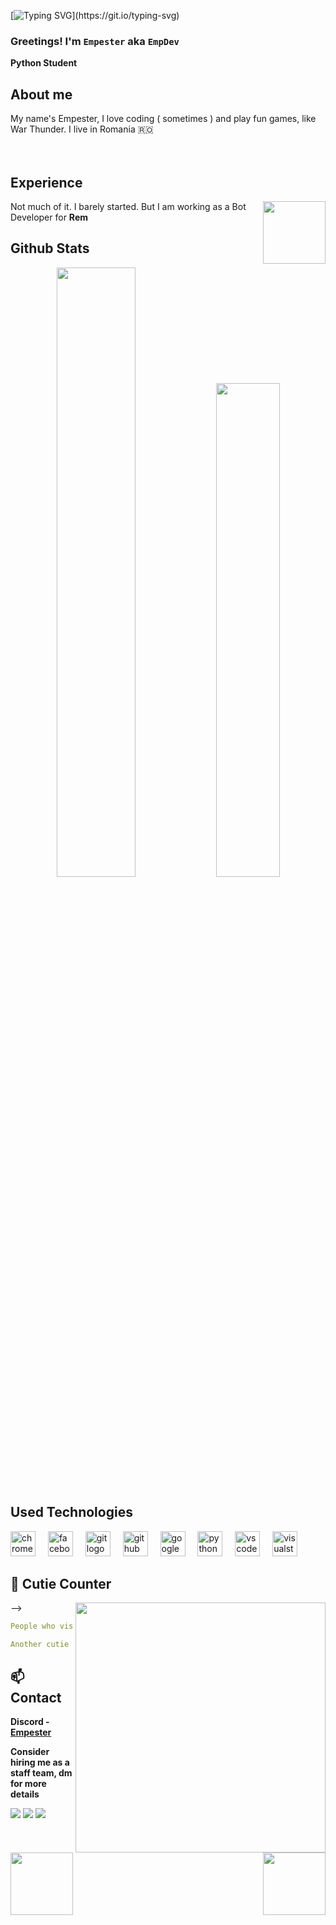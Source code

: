 <div align="center">
<!-- ![](https://typograssy.deno.dev/api?text=お兄ちゃんはおしまい!&l0=none&bg=none&frame=none&speed=100&comment=) -->
<!-- ![](https://typograssy.deno.dev/api?text=お兄ちゃんはおしまい!&l0=none&l1=00cce6&l2=80f1ff&l3=009eb3&l4=caf9ff&bg=none&frame=none&speed=100&comment=) -->

</div>

[![Typing SVG](https://readme-typing-svg.demolab.com?font=Fira+Code&pause=1000&random=true&width=435&lines=Buna+ziua!;Greetings!;Hello!)](https://git.io/typing-svg)

### Greetings! I'm **`Empester`** aka `EmpDev`

**Python Student** 

## **About me**
<a href="https://github.com/empester"><img align="left" width="100"></a>
My name's Empester, I love coding ( sometimes ) and play fun games, like War Thunder. I live in Romania 🇷🇴
<br><br><br>

## **Experience**
<a href="https://github.com/kiyoopoon"><img align="right" width="100" src="https://cdn.discordapp.com/attachments/1077108830862839848/1107004173414830210/105017051_p9.png"></a>
Not much of it. I barely started. But I am working as a Bot Developer for **Rem**

## **Github Stats**
<p align="center"><img width="50%" src="https://github-readme-stats.vercel.app/api?username=kiyoopoon&show_icons=true&count_private=true&theme=react&hide_border=true&bg_color=0D1117"/> <img width="45%" src="https://github-readme-stats.vercel.app/api/top-langs/?username=kiyoopoon&show_icons=true&count_private=true&theme=react&hide_border=true&bg_color=0D1117&layout=compact"/>
</p>

## **Used Technologies**
<p align="center">
<div align="left">
  <img src="https://cdn.jsdelivr.net/gh/devicons/devicon/icons/chrome/chrome-original.svg" height="40" alt="chrome logo"  />
  <img width="12" />
  <img src="https://cdn.jsdelivr.net/gh/devicons/devicon/icons/facebook/facebook-original.svg" height="40" alt="facebook logo"  />
  <img width="12" />
  <img src="https://cdn.jsdelivr.net/gh/devicons/devicon/icons/git/git-original.svg" height="40" alt="git logo"  />
  <img width="12" />
  <img src="https://cdn.jsdelivr.net/gh/devicons/devicon/icons/github/github-original.svg" height="40" alt="github logo"  />
  <img width="12" />
  <img src="https://cdn.jsdelivr.net/gh/devicons/devicon/icons/google/google-original.svg" height="40" alt="google logo"  />
  <img width="12" />
  <img src="https://cdn.jsdelivr.net/gh/devicons/devicon/icons/python/python-original.svg" height="40" alt="python logo"  />
  <img width="12" />
  <img src="https://cdn.jsdelivr.net/gh/devicons/devicon/icons/vscode/vscode-original.svg" height="40" alt="vscode logo"  />
  <img width="12" />
  <img src="https://cdn.jsdelivr.net/gh/devicons/devicon/icons/visualstudio/visualstudio-plain.svg" height="40" alt="visualstudio logo"  />
  <img width="12" />
</div>
</p>

## **🍰 Cutie Counter**
</p> -->
<a href="https://discord.com/users/1135128375225225256"><img align="right" width=400 src="https://moe-counter.glitch.me/get/@kiyoopoon?theme=rule34"></a>
<a href="https://github.com/kiyoopoon"><img align="left" width="100" src="https://cdn.discordapp.com/attachments/1077108830862839848/1130676248843137035/105634085_p12.png"></a>

```yaml
People who visit my profile :D

Another cutie has been caught
```
<!-- <br><br><br><br> -->
## **📫 Contact**
<a href="https://github.com/kiyoopoon"><img align="right" width="100" src="https://cdn.discordapp.com/attachments/1077108830862839848/1107004133136945233/105017051_p3.png" /></a>
**Discord - [Empester](https://discord.com/users/821755569248403487)**

**Consider hiring me as a staff team, dm for more details**

[![](https://img.shields.io/github/followers/empester?label=Followers&style=social)](https://github.com/empester)
[![](https://img.shields.io/badge/Discord-7289DA?logo=discord&logoColor=white)](https://discord.com/users/821755569248403487)
[![](https://img.shields.io/badge/Mail-D14836?logo=gmail&logoColor=white)](mailto:empesterz@gmail.com)
